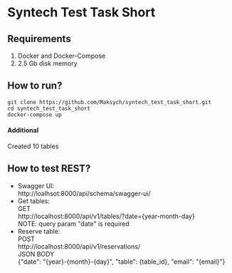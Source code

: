 # Syntech Test Task Short

## Requirements

1. Docker and Docker-Compose
2. 2.5 Gb disk memory

## How to run?

```shell
git clone https://github.com/Maksych/syntech_test_task_short.git
cd syntech_test_task_short
docker-compose up
```

#### Additional

Created 10 tables

## How to test REST?

- Swagger UI: \
  http://loalhsot:8000/api/schema/swagger-ui/
- Get tables: \
  GET \
  http://localhost:8000/api/v1/tables/?date={year-month-day} \
  NOTE: query param "date" is required
- Reserve table: \
  POST \
  http://localhost:8000/api/v1/reservations/ \
  JSON BODY \
  {"date": "{year}-{month}-{day}", "table": {table_id}, "email": "{email}"}
   
